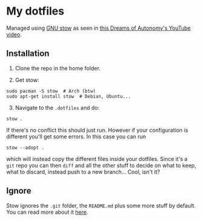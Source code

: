# My dotfiles

Managed using [GNU stow](https://www.gnu.org/software/stow/) as seen in [this Dreams of Autonomy's YouTube video](https://www.youtube.com/watch?v=y6XCebnB9gs&t=91s).

## Installation
1. Clone the repo in the home folder.

2. Get stow:
```console
sudo pacman -S stow  # Arch (btw)
sudo apt-get install stow  # Debian, Ubuntu...
```

3. Navigate to the `.dotfiles` and do:
```console
stow .
```
If there's no conflict this should just run. However if your configuration is different you'll get some errors. In this case you can run
```console
stow --adopt .
```
which will instead copy the different files inside your dotfiles. Since it's a `git` repo you can then `diff` and all the other stuff to decide on what to keep, what to discard, instead push to a new branch... Cool, isn't it?

## Ignore
Stow ignores the `.git` folder, the `README.md` plus some more stuff by default. You can read more about it [here](https://www.gnu.org/software/stow/manual/stow.html#Types-And-Syntax-Of-Ignore-Lists).


